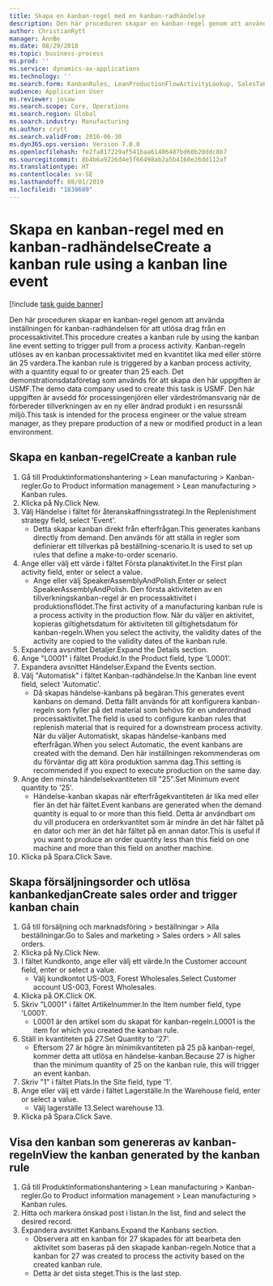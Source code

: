 ```yaml
---
title: Skapa en kanban-regel med en kanban-radhändelse
description: Den här proceduren skapar en kanban-regel genom att använda inställningen för kanban-radhändelsen för att utlösa drag från en processaktivitet.
author: ChristianRytt
manager: AnnBe
ms.date: 08/29/2018
ms.topic: business-process
ms.prod: ''
ms.service: dynamics-ax-applications
ms.technology: ''
ms.search.form: KanbanRules, LeanProductionFlowActivityLookup, SalesTableListPage, SalesCreateOrder, SalesTable
audience: Application User
ms.reviewer: josaw
ms.search.scope: Core, Operations
ms.search.region: Global
ms.search.industry: Manufacturing
ms.author: crytt
ms.search.validFrom: 2016-06-30
ms.dyn365.ops.version: Version 7.0.0
ms.openlocfilehash: fe2fa817229af541baa61406487bd60b20ddc8b7
ms.sourcegitcommit: 8b4b6a9226d4e5f66498ab2a5b4160e26dd112af
ms.translationtype: HT
ms.contentlocale: sv-SE
ms.lasthandoff: 08/01/2019
ms.locfileid: "1838689"
---
```

# <a name="create-a-kanban-rule-using-a-kanban-line-event"></a><span data-ttu-id="b2ddc-103">Skapa en kanban-regel med en kanban-radhändelse</span><span class="sxs-lookup"><span data-stu-id="b2ddc-103">Create a kanban rule using a kanban line event</span></span>

[!include [task guide banner](../../includes/task-guide-banner.md)]

<span data-ttu-id="b2ddc-104">Den här proceduren skapar en kanban-regel genom att använda inställningen för kanban-radhändelsen för att utlösa drag från en processaktivitet.</span><span class="sxs-lookup"><span data-stu-id="b2ddc-104">This procedure creates a kanban rule by using the kanban line event setting to trigger pull from a process activity.</span></span> <span data-ttu-id="b2ddc-105">Kanban-regeln utlöses av en kanban processaktivitet med en kvantitet lika med eller större än 25 vardera.</span><span class="sxs-lookup"><span data-stu-id="b2ddc-105">The kanban rule is triggered by a kanban process activity, with a quantity equal to or greater than 25 each.</span></span> <span data-ttu-id="b2ddc-106">Det demonstrationsdataföretag som används för att skapa den här uppgiften är USMF.</span><span class="sxs-lookup"><span data-stu-id="b2ddc-106">The demo data company used to create this task is USMF.</span></span> <span data-ttu-id="b2ddc-107">Den här uppgiften är avsedd för processingenjören eller värdeströmansvarig när de förbereder tillverkningen av en ny eller ändrad produkt i en resurssnål miljö.</span><span class="sxs-lookup"><span data-stu-id="b2ddc-107">This task is intended for the process engineer or the value stream manager, as they prepare production of a new or modified product in a lean environment.</span></span>


## <a name="create-a-kanban-rule"></a><span data-ttu-id="b2ddc-108">Skapa en kanban-regel</span><span class="sxs-lookup"><span data-stu-id="b2ddc-108">Create a kanban rule</span></span>
1. <span data-ttu-id="b2ddc-109">Gå till Produktinformationshantering > Lean manufacturing > Kanban-regler.</span><span class="sxs-lookup"><span data-stu-id="b2ddc-109">Go to Product information management > Lean manufacturing > Kanban rules.</span></span>
2. <span data-ttu-id="b2ddc-110">Klicka på Ny.</span><span class="sxs-lookup"><span data-stu-id="b2ddc-110">Click New.</span></span>
3. <span data-ttu-id="b2ddc-111">Välj Händelse i fältet för återanskaffningsstrategi.</span><span class="sxs-lookup"><span data-stu-id="b2ddc-111">In the Replenishment strategy field, select 'Event'.</span></span>
    * <span data-ttu-id="b2ddc-112">Detta skapar kanban direkt från efterfrågan.</span><span class="sxs-lookup"><span data-stu-id="b2ddc-112">This generates kanbans directly from demand.</span></span> <span data-ttu-id="b2ddc-113">Den används för att ställa in regler som definierar ett tillverkas på beställning-scenario.</span><span class="sxs-lookup"><span data-stu-id="b2ddc-113">It is used to set up rules that define a make-to-order scenario.</span></span>  
4. <span data-ttu-id="b2ddc-114">Ange eller välj ett värde i fältet Första planaktivitet.</span><span class="sxs-lookup"><span data-stu-id="b2ddc-114">In the First plan activity field, enter or select a value.</span></span>
    * <span data-ttu-id="b2ddc-115">Ange eller välj SpeakerAssemblyAndPolish.</span><span class="sxs-lookup"><span data-stu-id="b2ddc-115">Enter or select SpeakerAssemblyAndPolish.</span></span> <span data-ttu-id="b2ddc-116">Den första aktiviteten av en tillverkningskanban-regel är en processaktivitet i produktionsflödet.</span><span class="sxs-lookup"><span data-stu-id="b2ddc-116">The first activity of a manufacturing kanban rule is a process activity in the production flow.</span></span> <span data-ttu-id="b2ddc-117">När du väljer en aktivitet, kopieras giltighetsdatum för aktiviteten till giltighetsdatum för kanban-regeln.</span><span class="sxs-lookup"><span data-stu-id="b2ddc-117">When you select the activity, the validity dates of the activity are copied to the validity dates of the kanban rule.</span></span>  
5. <span data-ttu-id="b2ddc-118">Expandera avsnittet Detaljer.</span><span class="sxs-lookup"><span data-stu-id="b2ddc-118">Expand the Details section.</span></span>
6. <span data-ttu-id="b2ddc-119">Ange "L0001" i fältet Produkt.</span><span class="sxs-lookup"><span data-stu-id="b2ddc-119">In the Product field, type 'L0001'.</span></span>
7. <span data-ttu-id="b2ddc-120">Expandera avsnittet Händelser.</span><span class="sxs-lookup"><span data-stu-id="b2ddc-120">Expand the Events section.</span></span>
8. <span data-ttu-id="b2ddc-121">Välj "Automatisk" i fältet Kanban-radhändelse.</span><span class="sxs-lookup"><span data-stu-id="b2ddc-121">In the Kanban line event field, select 'Automatic'.</span></span>
    * <span data-ttu-id="b2ddc-122">Då skapas händelse-kanbans på begäran.</span><span class="sxs-lookup"><span data-stu-id="b2ddc-122">This generates event kanbans on demand.</span></span>  <span data-ttu-id="b2ddc-123">Detta fällt används för att konfigurera kanban-regeln som fyller på det material som behövs för en underordnad processaktivitet.</span><span class="sxs-lookup"><span data-stu-id="b2ddc-123">The field is used to configure kanban rules that replenish material that is required for a downstream process activity.</span></span> <span data-ttu-id="b2ddc-124">När du väljer Automatiskt, skapas händelse-kanbans med efterfrågan.</span><span class="sxs-lookup"><span data-stu-id="b2ddc-124">When you select Automatic, the event kanbans are created with the demand.</span></span> <span data-ttu-id="b2ddc-125">Den här inställningen rekommenderas om du förväntar dig att köra produktion samma dag.</span><span class="sxs-lookup"><span data-stu-id="b2ddc-125">This setting is recommended if you expect to execute production on the same day.</span></span>  
9. <span data-ttu-id="b2ddc-126">Ange den minsta händelsekvantiteten till "25".</span><span class="sxs-lookup"><span data-stu-id="b2ddc-126">Set Minimum event quantity to '25'.</span></span>
    * <span data-ttu-id="b2ddc-127">Händelse-kanban skapas när efterfrågekvantiteten är lika med eller fler än det här fältet.</span><span class="sxs-lookup"><span data-stu-id="b2ddc-127">Event kanbans are generated when the demand quantity is equal to or more than this field.</span></span> <span data-ttu-id="b2ddc-128">Detta är användbart om du vill producera en orderkvantitet som är mindre än det här fältet på en dator och mer än det här fältet på en annan dator.</span><span class="sxs-lookup"><span data-stu-id="b2ddc-128">This is useful if you want to produce an order quantity less than this field on one machine and more than this field on another machine.</span></span>  
10. <span data-ttu-id="b2ddc-129">Klicka på Spara.</span><span class="sxs-lookup"><span data-stu-id="b2ddc-129">Click Save.</span></span>

## <a name="create-sales-order-and-trigger-kanban-chain"></a><span data-ttu-id="b2ddc-130">Skapa försäljningsorder och utlösa kanbankedjan</span><span class="sxs-lookup"><span data-stu-id="b2ddc-130">Create sales order and trigger kanban chain</span></span>
1. <span data-ttu-id="b2ddc-131">Gå till försäljning och marknadsföring > beställningar > Alla beställningar.</span><span class="sxs-lookup"><span data-stu-id="b2ddc-131">Go to Sales and marketing > Sales orders > All sales orders.</span></span>
2. <span data-ttu-id="b2ddc-132">Klicka på Ny.</span><span class="sxs-lookup"><span data-stu-id="b2ddc-132">Click New.</span></span>
3. <span data-ttu-id="b2ddc-133">I fältet Kundkonto, ange eller välj ett värde.</span><span class="sxs-lookup"><span data-stu-id="b2ddc-133">In the Customer account field, enter or select a value.</span></span>
    * <span data-ttu-id="b2ddc-134">Välj kundkontot US-003, Forest Wholesales.</span><span class="sxs-lookup"><span data-stu-id="b2ddc-134">Select Customer account US-003, Forest Wholesales.</span></span>  
4. <span data-ttu-id="b2ddc-135">Klicka på OK.</span><span class="sxs-lookup"><span data-stu-id="b2ddc-135">Click OK.</span></span>
5. <span data-ttu-id="b2ddc-136">Skriv "L0001" i fältet Artikelnummer.</span><span class="sxs-lookup"><span data-stu-id="b2ddc-136">In the Item number field, type 'L0001'.</span></span>
    * <span data-ttu-id="b2ddc-137">L0001 är den artikel som du skapat för kanban-regeln.</span><span class="sxs-lookup"><span data-stu-id="b2ddc-137">L0001 is the item for which you created the kanban rule.</span></span>  
6. <span data-ttu-id="b2ddc-138">Ställ in kvantiteten på 27.</span><span class="sxs-lookup"><span data-stu-id="b2ddc-138">Set Quantity to '27'.</span></span>
    * <span data-ttu-id="b2ddc-139">Eftersom 27 är högre än minimikvantiteten på 25 på kanban-regel, kommer detta att utlösa en händelse-kanban.</span><span class="sxs-lookup"><span data-stu-id="b2ddc-139">Because 27 is higher than the minimum quantity of 25 on the kanban rule, this will trigger an event kanban.</span></span>  
7. <span data-ttu-id="b2ddc-140">Skriv "1" i fältet Plats.</span><span class="sxs-lookup"><span data-stu-id="b2ddc-140">In the Site field, type '1'.</span></span>
8. <span data-ttu-id="b2ddc-141">Ange eller välj ett värde i fältet Lagerställe.</span><span class="sxs-lookup"><span data-stu-id="b2ddc-141">In the Warehouse field, enter or select a value.</span></span>
    * <span data-ttu-id="b2ddc-142">Välj lagerställe 13.</span><span class="sxs-lookup"><span data-stu-id="b2ddc-142">Select warehouse 13.</span></span>  
9. <span data-ttu-id="b2ddc-143">Klicka på Spara.</span><span class="sxs-lookup"><span data-stu-id="b2ddc-143">Click Save.</span></span>

## <a name="view-the-kanban-generated-by-the-kanban-rule"></a><span data-ttu-id="b2ddc-144">Visa den kanban som genereras av kanban-regeln</span><span class="sxs-lookup"><span data-stu-id="b2ddc-144">View the kanban generated by the kanban rule</span></span>
1. <span data-ttu-id="b2ddc-145">Gå till Produktinformationshantering > Lean manufacturing > Kanban-regler.</span><span class="sxs-lookup"><span data-stu-id="b2ddc-145">Go to Product information management > Lean manufacturing > Kanban rules.</span></span>
2. <span data-ttu-id="b2ddc-146">Hitta och markera önskad post i listan.</span><span class="sxs-lookup"><span data-stu-id="b2ddc-146">In the list, find and select the desired record.</span></span>
3. <span data-ttu-id="b2ddc-147">Expandera avsnittet Kanbans.</span><span class="sxs-lookup"><span data-stu-id="b2ddc-147">Expand the Kanbans section.</span></span>
    * <span data-ttu-id="b2ddc-148">Observera att en kanban för 27 skapades för att bearbeta den aktivitet som baseras på den skapade kanban-regeln.</span><span class="sxs-lookup"><span data-stu-id="b2ddc-148">Notice that a kanban for 27 was created to process the  activity based on the created kanban rule.</span></span>  
    * <span data-ttu-id="b2ddc-149">Detta är det sista steget.</span><span class="sxs-lookup"><span data-stu-id="b2ddc-149">This is the last step.</span></span>  

